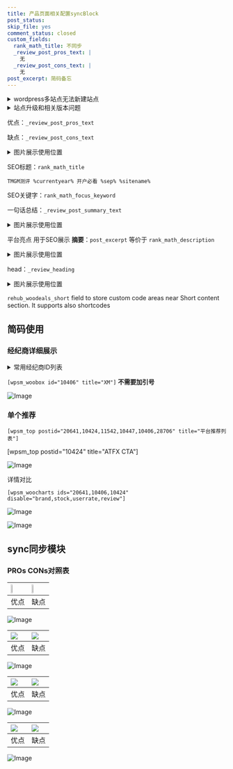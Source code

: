 ```yaml
---
title: 产品页面相关配置syncBlock
post_status: 
skip_file: yes
comment_status: closed
custom_fields:
  rank_math_title: 不同步
  _review_post_pros_text: |
    无
  _review_post_cons_text: |
    无
post_excerpt: 简码备忘
---
```

<details><summary>wordpress多站点无法新建站点</summary>

<li>和报错需要清理cookies一样的原因</li>
<li>wp-config.php里面<code>define( 'SUBDOMAIN_INSTALL', false );//子域名安装</code></li>
<li>新建子站点是用<code>define( 'SUBDOMAIN_INSTALL', true);//子域名安装</code> 完成以后，改成<code>false</code></li>
</details>

<details><summary>站点升级和相关版本问题</summary>

<p>wordpress：5.9.9
woocommerce：7.5.1
出现问题的地方：主题选项里面>><strong>Product layout >>compact style</strong></p>
<p>如何出现没有用过的字段 导致无法保存。先导出配置 然后进行修改，后面再次恢复即可。</p>
<p>出现部分字段无法显示时，需要返回默认布局后，对产品进行保存就好了。</p>
<p></p>
</details>

优点：`_review_post_pros_text`

缺点：`_review_post_cons_text`

<details><summary>图片展示使用位置</summary>

<img src="https://prod-files-secure.s3.us-west-2.amazonaws.com/39ed1227-6d7d-4570-be36-9ccd4a2c4241/f51d3d83-55d4-4bdf-9604-f37ec77ab556/Untitled.png?X-Amz-Algorithm=AWS4-HMAC-SHA256&X-Amz-Content-Sha256=UNSIGNED-PAYLOAD&X-Amz-Credential=ASIAZI2LB466VBKWNSGH%2F20250425%2Fus-west-2%2Fs3%2Faws4_request&X-Amz-Date=20250425T225520Z&X-Amz-Expires=3600&X-Amz-Security-Token=IQoJb3JpZ2luX2VjEJ%2F%2F%2F%2F%2F%2F%2F%2F%2F%2F%2FwEaCXVzLXdlc3QtMiJGMEQCICFSBxpDRSYh9zu1oJ3WqPUgO5mNUrzVXlnT2%2BH0PbWCAiB%2FbrITQRAI0aXdTDnS2RgzPuti98poN%2FuhZuOoYRkiQSr%2FAwg4EAAaDDYzNzQyMzE4MzgwNSIMXTP8vu9yC0KaqOyAKtwDoS45WQEy%2BNnP3lZ05GdM6GtvMaUNKsYVYHb96EN%2FdXBAqI0NqWGfG2PCpd8TYUWYNg791FSaNuYdgRRo4GbM4reSyp2rBqL7bXYYBzScKmVAmShCGB9sW%2FvLB08rOtLgI281VNNbBQf13XZyhXHPVxO77L5cpMMGgXImc2b6XRfTLQmYqZissI%2BCI3bzH4fTry5DZTK5w4F0Y9zwO8DSFMU9E8YGQZHkSdLTM6rkyjbB%2B94XXuA3aBKkFmLNOTQzp6HR6IQa3YDZx3s%2BnXLXKkTukhUBzYRgTyeuGlj7vjwBIVLTZ%2B4r1odSO%2BKjm5noDxAT1kFYQJ5O6WImmTlZCd4KC2bQGc3n%2Fxo7p8vaorx7mPNR76TPDlUJ5%2Fj6nSgux0QfgvZKdQk8nAme41jbxUQ4H5rQh6egTg2ejm9FUyLOKStKz%2BNrp%2FCc7KgQSgUkPFzJgMoS1obYIIGNVyVGz3ZT1W3FyoXiC65Uzcjk5sPCN7B5EJ2POrGa0VRzTmzpCu16h2WQX%2Ba3ePzUOJlUAn6E2SOw48us%2BaZ8wcBsidsXMIf4M6TCFNT07sT5SAmrRkW7yVWFaWKvbYpvwXPGVDphfWI95mem14zA6QI0mTLzzK4T1Yf1oj6MzD0w16CwwAY6pgFhg56CoMSo8%2BxoQQpy5c65YGbnjeFnK7FSRld118HHzgBC%2B6ZnGalOTLcWrUz984MXf%2BAu2Ohuj2diL0MLSoMurvNWyIH97aSpfacCMqIQfhB1vQhye98lQeq%2FT9tAdHDpWcqOPK%2F90Shd5yhPOmnGXaonzX2u5yvR1msQmuEecCABbtAxzz5oTB8atwVDdcObSIVZZ75lG4yFev9KAJHXVx9hzkO7&X-Amz-Signature=4db7ee3c38d9416ff3565750a288ffcda49c7e4c9005d85d71a832ec0195ef5c&X-Amz-SignedHeaders=host&x-id=GetObject" alt="Image">
</details>

SEO标题：`rank_math_title`

`TMGM测评 %currentyear% 开户必看 %sep% %sitename%`

SEO关键字：`rank_math_focus_keyword`

一句话总结：`_review_post_summary_text`

<details><summary>图片展示使用位置</summary>

<img src="https://prod-files-secure.s3.us-west-2.amazonaws.com/39ed1227-6d7d-4570-be36-9ccd4a2c4241/4b96a922-296c-4f4e-8630-d1c870cbce01/Untitled.png?X-Amz-Algorithm=AWS4-HMAC-SHA256&X-Amz-Content-Sha256=UNSIGNED-PAYLOAD&X-Amz-Credential=ASIAZI2LB4665AQWWKBP%2F20250425%2Fus-west-2%2Fs3%2Faws4_request&X-Amz-Date=20250425T225521Z&X-Amz-Expires=3600&X-Amz-Security-Token=IQoJb3JpZ2luX2VjEJ%2F%2F%2F%2F%2F%2F%2F%2F%2F%2F%2FwEaCXVzLXdlc3QtMiJIMEYCIQC4aCuYg1aHzBslqz0JJiDohaeG4mq2h3QFxI%2FpHgcJAgIhAP4SPL6TvXYSkn3OsKM%2FIp2mvSKBVmquh5D4e47vOS%2BSKv8DCDgQABoMNjM3NDIzMTgzODA1Igyu8xaG7sCtrNbRe4Yq3AMGW1X9Muib2bAtuYfcyVwhfrOASd0jHEsURLFOP%2BkGVnr8N0arQdDxqG9CW1kyq2vJMsUwgYZ17rfMD359mq8t9j3GVlP5zFk5a29HnRBugofBeA%2FhdYWE2DkXxBFqnbP%2FUYhvX5CDSCMNn4550TzDpIsuu%2BFvbKEsyXM32nVbPxzMcEJGxH2R8uykQHBupeKmew2jqSBGJiGW2Y8Nskn%2FctgH10XIDM45xIlM1KeK6kYbdaJRDiIyfmePKJDX%2BMB8HyAzd%2B81yiJHyyUuPPUrveeEUW1sbtRfcFUoE%2Fx%2B0dOwyFy%2FgIVoK4dpKuI8FWfHQz30I2sXJBR50IP0mNez2sAGJuxpOyYsl%2FjUEF7wjXm5aQnlrdxbaUSrIepRxgc5N%2BTFuY7G3DKsUBUigvZSKCbRisExQetORC%2B2fo3NHmUReGOkNxnzqVQFnT3aM81w2HKhuzpI%2FZpoSAEIihiTTyKiUtfkKeMwgEnq73HizWwGmtiAvmherlty121hPs3F2AKoCdXtkDmYT63K3bz1Wu%2F95zI0IrUfQ8RSBfi%2F6QgcTMEiXFw0mAL3wFOTzR2Y0Csb%2FLEUorGvQkT3VbJzNd1AqGgauXHm21yDJnJ%2FXisXXsNWb60SdntP%2BTCDobDABjqkAQ6GnmFppCHxlRhW2XOkMPX5bIubRQzkIbx9nqWVYcTHi7LoXKGBNu6CXexy%2BmNHy1sLYxGCV%2FgT3OLuTQxSsmyuABBUmf%2FPqA7%2B1GccV%2BH4lp51r%2FP00%2BY3pWVU2DST73a7MsFi8EpHnmaPFFAvZj54xlZ1ecljTR9TP13AJrZhk4aaygQPixWP59bhSnC%2FaLD66FbVgPLXEtuXT1Stn4FfamD9&X-Amz-Signature=317ad4ff668e385d15a12d95cbbfe2d0693968589f904e9a54c328b4c7e08d31&X-Amz-SignedHeaders=host&x-id=GetObject" alt="Image">
</details>

平台亮点 用于SEO展示 **摘要**：`post_excerpt`  等价于 `rank_math_description`

<details><summary>图片展示使用位置</summary>

<img src="https://prod-files-secure.s3.us-west-2.amazonaws.com/39ed1227-6d7d-4570-be36-9ccd4a2c4241/1ee11f63-b60a-4dfe-a7a7-d58ff23b5d88/Untitled.png?X-Amz-Algorithm=AWS4-HMAC-SHA256&X-Amz-Content-Sha256=UNSIGNED-PAYLOAD&X-Amz-Credential=ASIAZI2LB4662SVUSKKS%2F20250425%2Fus-west-2%2Fs3%2Faws4_request&X-Amz-Date=20250425T225521Z&X-Amz-Expires=3600&X-Amz-Security-Token=IQoJb3JpZ2luX2VjEJ%2F%2F%2F%2F%2F%2F%2F%2F%2F%2F%2FwEaCXVzLXdlc3QtMiJGMEQCIBZUCV2bdLz6ywDnKqBmCTYUqA0UCFjxPmO2kZmJ6egfAiB0lLmch5DwMZOXAThBykXyWjAq%2FiVj2MjE03lFDq1odyr%2FAwg4EAAaDDYzNzQyMzE4MzgwNSIMbJSGX%2B1K5B6N1GkhKtwDjoIEsi%2FsfHV6O%2BOyHCpGMuV2YFfUVQMkcZ92yKsNsHB%2F4CzN1Dh%2BlX%2FsWu%2Flwa0lgkqHx5jDJvwXPhHCFOVJPKR1TvaQemgVVwkPpcwnfDlBBFeQIkho0bBmxcVWn%2F8i4cvCmYwBlUWpFxI0%2FP1nfk%2FaJoXb9tLPeGbWAUD5FWf3aBgWeNfvFofXVBCryy1DdCfMXJDejHyk%2BxdEfXGI9vBBK0OtXpes1EKB7gbsEGCbGMIoVfQYTJCHeFxe5FOtFpRCv%2F9AVuTJihy8UNmMEghkeFhLuvNQgsVBgtJbYXKMau3FYdF4oGeGUPOoUWFnaRiroTc1BEmcrJy5PGP3CFk%2F60TGvcICNY6lbwHgNJ9lh56Za%2FmCJ%2BW6iFSDkvY03Ww0ZnHNf%2FPjCKLA%2FcxxZBvs2jRkAzJW2zeJYyaWZYsMtKqOUztH08ryUOpMxJiwU0O2V23qB9mlByE21pUbrxn2X2Lb608Sz5C1UosFrcRYGzne1Q4lrlf16mVoDtVQkyBETRRnoSSdFcTMn4WfnjhJx3wxjBRpZYv0CgGaRLNVTT%2Fmuzw3n0gVhyYJDr8sAcg4t%2FQoY%2FZ4mqNIqWC3CQo9rbfcguaVwxw7fMM2OWPrrgjbTFiLEz72Q%2FMw1aCwwAY6pgFlqAubNFr%2FMub6Db0Z1XoF%2FrpTqjEC91MFeZvcFdLnXNKkMbhJcX70IH5sLNcbjv3DiweqpEtlVv5sMLhQGaneLUG0XyMlZOTXA25ce9MAKmNgf5y6%2Braq4UQl%2F465rfSw%2FbaRQ70YlsU%2FomiUXWaTMPuwDVq8aMbLJozdjk1v8ZCzx9rk8z7Dn9EuKpeHArHS%2B3AUmKj8wU0cyJPcFfC43WiOThF5&X-Amz-Signature=460371a6b504851ad94e0a078a322ac214fd647b71117a0d18232bae0f3626c4&X-Amz-SignedHeaders=host&x-id=GetObject" alt="Image">
<img src="https://prod-files-secure.s3.us-west-2.amazonaws.com/39ed1227-6d7d-4570-be36-9ccd4a2c4241/ad4118b5-78d8-4fbe-801e-3b29b5d99c01/Untitled.png?X-Amz-Algorithm=AWS4-HMAC-SHA256&X-Amz-Content-Sha256=UNSIGNED-PAYLOAD&X-Amz-Credential=ASIAZI2LB4662SVUSKKS%2F20250425%2Fus-west-2%2Fs3%2Faws4_request&X-Amz-Date=20250425T225521Z&X-Amz-Expires=3600&X-Amz-Security-Token=IQoJb3JpZ2luX2VjEJ%2F%2F%2F%2F%2F%2F%2F%2F%2F%2F%2FwEaCXVzLXdlc3QtMiJGMEQCIBZUCV2bdLz6ywDnKqBmCTYUqA0UCFjxPmO2kZmJ6egfAiB0lLmch5DwMZOXAThBykXyWjAq%2FiVj2MjE03lFDq1odyr%2FAwg4EAAaDDYzNzQyMzE4MzgwNSIMbJSGX%2B1K5B6N1GkhKtwDjoIEsi%2FsfHV6O%2BOyHCpGMuV2YFfUVQMkcZ92yKsNsHB%2F4CzN1Dh%2BlX%2FsWu%2Flwa0lgkqHx5jDJvwXPhHCFOVJPKR1TvaQemgVVwkPpcwnfDlBBFeQIkho0bBmxcVWn%2F8i4cvCmYwBlUWpFxI0%2FP1nfk%2FaJoXb9tLPeGbWAUD5FWf3aBgWeNfvFofXVBCryy1DdCfMXJDejHyk%2BxdEfXGI9vBBK0OtXpes1EKB7gbsEGCbGMIoVfQYTJCHeFxe5FOtFpRCv%2F9AVuTJihy8UNmMEghkeFhLuvNQgsVBgtJbYXKMau3FYdF4oGeGUPOoUWFnaRiroTc1BEmcrJy5PGP3CFk%2F60TGvcICNY6lbwHgNJ9lh56Za%2FmCJ%2BW6iFSDkvY03Ww0ZnHNf%2FPjCKLA%2FcxxZBvs2jRkAzJW2zeJYyaWZYsMtKqOUztH08ryUOpMxJiwU0O2V23qB9mlByE21pUbrxn2X2Lb608Sz5C1UosFrcRYGzne1Q4lrlf16mVoDtVQkyBETRRnoSSdFcTMn4WfnjhJx3wxjBRpZYv0CgGaRLNVTT%2Fmuzw3n0gVhyYJDr8sAcg4t%2FQoY%2FZ4mqNIqWC3CQo9rbfcguaVwxw7fMM2OWPrrgjbTFiLEz72Q%2FMw1aCwwAY6pgFlqAubNFr%2FMub6Db0Z1XoF%2FrpTqjEC91MFeZvcFdLnXNKkMbhJcX70IH5sLNcbjv3DiweqpEtlVv5sMLhQGaneLUG0XyMlZOTXA25ce9MAKmNgf5y6%2Braq4UQl%2F465rfSw%2FbaRQ70YlsU%2FomiUXWaTMPuwDVq8aMbLJozdjk1v8ZCzx9rk8z7Dn9EuKpeHArHS%2B3AUmKj8wU0cyJPcFfC43WiOThF5&X-Amz-Signature=fb30036b1afde1c935959c9c5c2ca19331b38fff090fc752e232837a9f8645ca&X-Amz-SignedHeaders=host&x-id=GetObject" alt="Image">
<img src="https://prod-files-secure.s3.us-west-2.amazonaws.com/39ed1227-6d7d-4570-be36-9ccd4a2c4241/a38cf7c9-a79c-4b64-9e94-13589fe0758b/Untitled.png?X-Amz-Algorithm=AWS4-HMAC-SHA256&X-Amz-Content-Sha256=UNSIGNED-PAYLOAD&X-Amz-Credential=ASIAZI2LB4662SVUSKKS%2F20250425%2Fus-west-2%2Fs3%2Faws4_request&X-Amz-Date=20250425T225521Z&X-Amz-Expires=3600&X-Amz-Security-Token=IQoJb3JpZ2luX2VjEJ%2F%2F%2F%2F%2F%2F%2F%2F%2F%2F%2FwEaCXVzLXdlc3QtMiJGMEQCIBZUCV2bdLz6ywDnKqBmCTYUqA0UCFjxPmO2kZmJ6egfAiB0lLmch5DwMZOXAThBykXyWjAq%2FiVj2MjE03lFDq1odyr%2FAwg4EAAaDDYzNzQyMzE4MzgwNSIMbJSGX%2B1K5B6N1GkhKtwDjoIEsi%2FsfHV6O%2BOyHCpGMuV2YFfUVQMkcZ92yKsNsHB%2F4CzN1Dh%2BlX%2FsWu%2Flwa0lgkqHx5jDJvwXPhHCFOVJPKR1TvaQemgVVwkPpcwnfDlBBFeQIkho0bBmxcVWn%2F8i4cvCmYwBlUWpFxI0%2FP1nfk%2FaJoXb9tLPeGbWAUD5FWf3aBgWeNfvFofXVBCryy1DdCfMXJDejHyk%2BxdEfXGI9vBBK0OtXpes1EKB7gbsEGCbGMIoVfQYTJCHeFxe5FOtFpRCv%2F9AVuTJihy8UNmMEghkeFhLuvNQgsVBgtJbYXKMau3FYdF4oGeGUPOoUWFnaRiroTc1BEmcrJy5PGP3CFk%2F60TGvcICNY6lbwHgNJ9lh56Za%2FmCJ%2BW6iFSDkvY03Ww0ZnHNf%2FPjCKLA%2FcxxZBvs2jRkAzJW2zeJYyaWZYsMtKqOUztH08ryUOpMxJiwU0O2V23qB9mlByE21pUbrxn2X2Lb608Sz5C1UosFrcRYGzne1Q4lrlf16mVoDtVQkyBETRRnoSSdFcTMn4WfnjhJx3wxjBRpZYv0CgGaRLNVTT%2Fmuzw3n0gVhyYJDr8sAcg4t%2FQoY%2FZ4mqNIqWC3CQo9rbfcguaVwxw7fMM2OWPrrgjbTFiLEz72Q%2FMw1aCwwAY6pgFlqAubNFr%2FMub6Db0Z1XoF%2FrpTqjEC91MFeZvcFdLnXNKkMbhJcX70IH5sLNcbjv3DiweqpEtlVv5sMLhQGaneLUG0XyMlZOTXA25ce9MAKmNgf5y6%2Braq4UQl%2F465rfSw%2FbaRQ70YlsU%2FomiUXWaTMPuwDVq8aMbLJozdjk1v8ZCzx9rk8z7Dn9EuKpeHArHS%2B3AUmKj8wU0cyJPcFfC43WiOThF5&X-Amz-Signature=fd985e459fb9317492927af9bf5758a6d7ba11a7e6040241601010da051e170a&X-Amz-SignedHeaders=host&x-id=GetObject" alt="Image">
<img src="https://prod-files-secure.s3.us-west-2.amazonaws.com/39ed1227-6d7d-4570-be36-9ccd4a2c4241/7da6fc1e-d2ac-42ae-8c75-cb5749aa18f6/Untitled.png?X-Amz-Algorithm=AWS4-HMAC-SHA256&X-Amz-Content-Sha256=UNSIGNED-PAYLOAD&X-Amz-Credential=ASIAZI2LB4662SVUSKKS%2F20250425%2Fus-west-2%2Fs3%2Faws4_request&X-Amz-Date=20250425T225521Z&X-Amz-Expires=3600&X-Amz-Security-Token=IQoJb3JpZ2luX2VjEJ%2F%2F%2F%2F%2F%2F%2F%2F%2F%2F%2FwEaCXVzLXdlc3QtMiJGMEQCIBZUCV2bdLz6ywDnKqBmCTYUqA0UCFjxPmO2kZmJ6egfAiB0lLmch5DwMZOXAThBykXyWjAq%2FiVj2MjE03lFDq1odyr%2FAwg4EAAaDDYzNzQyMzE4MzgwNSIMbJSGX%2B1K5B6N1GkhKtwDjoIEsi%2FsfHV6O%2BOyHCpGMuV2YFfUVQMkcZ92yKsNsHB%2F4CzN1Dh%2BlX%2FsWu%2Flwa0lgkqHx5jDJvwXPhHCFOVJPKR1TvaQemgVVwkPpcwnfDlBBFeQIkho0bBmxcVWn%2F8i4cvCmYwBlUWpFxI0%2FP1nfk%2FaJoXb9tLPeGbWAUD5FWf3aBgWeNfvFofXVBCryy1DdCfMXJDejHyk%2BxdEfXGI9vBBK0OtXpes1EKB7gbsEGCbGMIoVfQYTJCHeFxe5FOtFpRCv%2F9AVuTJihy8UNmMEghkeFhLuvNQgsVBgtJbYXKMau3FYdF4oGeGUPOoUWFnaRiroTc1BEmcrJy5PGP3CFk%2F60TGvcICNY6lbwHgNJ9lh56Za%2FmCJ%2BW6iFSDkvY03Ww0ZnHNf%2FPjCKLA%2FcxxZBvs2jRkAzJW2zeJYyaWZYsMtKqOUztH08ryUOpMxJiwU0O2V23qB9mlByE21pUbrxn2X2Lb608Sz5C1UosFrcRYGzne1Q4lrlf16mVoDtVQkyBETRRnoSSdFcTMn4WfnjhJx3wxjBRpZYv0CgGaRLNVTT%2Fmuzw3n0gVhyYJDr8sAcg4t%2FQoY%2FZ4mqNIqWC3CQo9rbfcguaVwxw7fMM2OWPrrgjbTFiLEz72Q%2FMw1aCwwAY6pgFlqAubNFr%2FMub6Db0Z1XoF%2FrpTqjEC91MFeZvcFdLnXNKkMbhJcX70IH5sLNcbjv3DiweqpEtlVv5sMLhQGaneLUG0XyMlZOTXA25ce9MAKmNgf5y6%2Braq4UQl%2F465rfSw%2FbaRQ70YlsU%2FomiUXWaTMPuwDVq8aMbLJozdjk1v8ZCzx9rk8z7Dn9EuKpeHArHS%2B3AUmKj8wU0cyJPcFfC43WiOThF5&X-Amz-Signature=dfada15623ddc57bdb192a5cafe53e9b5526f40f61be6a8c06ae321c507619dd&X-Amz-SignedHeaders=host&x-id=GetObject" alt="Image">
<img src="https://prod-files-secure.s3.us-west-2.amazonaws.com/39ed1227-6d7d-4570-be36-9ccd4a2c4241/7e97f40a-eaee-47f5-b2f9-475f96808fa7/Untitled.png?X-Amz-Algorithm=AWS4-HMAC-SHA256&X-Amz-Content-Sha256=UNSIGNED-PAYLOAD&X-Amz-Credential=ASIAZI2LB4662SVUSKKS%2F20250425%2Fus-west-2%2Fs3%2Faws4_request&X-Amz-Date=20250425T225521Z&X-Amz-Expires=3600&X-Amz-Security-Token=IQoJb3JpZ2luX2VjEJ%2F%2F%2F%2F%2F%2F%2F%2F%2F%2F%2FwEaCXVzLXdlc3QtMiJGMEQCIBZUCV2bdLz6ywDnKqBmCTYUqA0UCFjxPmO2kZmJ6egfAiB0lLmch5DwMZOXAThBykXyWjAq%2FiVj2MjE03lFDq1odyr%2FAwg4EAAaDDYzNzQyMzE4MzgwNSIMbJSGX%2B1K5B6N1GkhKtwDjoIEsi%2FsfHV6O%2BOyHCpGMuV2YFfUVQMkcZ92yKsNsHB%2F4CzN1Dh%2BlX%2FsWu%2Flwa0lgkqHx5jDJvwXPhHCFOVJPKR1TvaQemgVVwkPpcwnfDlBBFeQIkho0bBmxcVWn%2F8i4cvCmYwBlUWpFxI0%2FP1nfk%2FaJoXb9tLPeGbWAUD5FWf3aBgWeNfvFofXVBCryy1DdCfMXJDejHyk%2BxdEfXGI9vBBK0OtXpes1EKB7gbsEGCbGMIoVfQYTJCHeFxe5FOtFpRCv%2F9AVuTJihy8UNmMEghkeFhLuvNQgsVBgtJbYXKMau3FYdF4oGeGUPOoUWFnaRiroTc1BEmcrJy5PGP3CFk%2F60TGvcICNY6lbwHgNJ9lh56Za%2FmCJ%2BW6iFSDkvY03Ww0ZnHNf%2FPjCKLA%2FcxxZBvs2jRkAzJW2zeJYyaWZYsMtKqOUztH08ryUOpMxJiwU0O2V23qB9mlByE21pUbrxn2X2Lb608Sz5C1UosFrcRYGzne1Q4lrlf16mVoDtVQkyBETRRnoSSdFcTMn4WfnjhJx3wxjBRpZYv0CgGaRLNVTT%2Fmuzw3n0gVhyYJDr8sAcg4t%2FQoY%2FZ4mqNIqWC3CQo9rbfcguaVwxw7fMM2OWPrrgjbTFiLEz72Q%2FMw1aCwwAY6pgFlqAubNFr%2FMub6Db0Z1XoF%2FrpTqjEC91MFeZvcFdLnXNKkMbhJcX70IH5sLNcbjv3DiweqpEtlVv5sMLhQGaneLUG0XyMlZOTXA25ce9MAKmNgf5y6%2Braq4UQl%2F465rfSw%2FbaRQ70YlsU%2FomiUXWaTMPuwDVq8aMbLJozdjk1v8ZCzx9rk8z7Dn9EuKpeHArHS%2B3AUmKj8wU0cyJPcFfC43WiOThF5&X-Amz-Signature=f61a5265e1f04b9f0fd1a1918593792a16dab2be10d92c1228dfee3be0a39145&X-Amz-SignedHeaders=host&x-id=GetObject" alt="Image">
</details>

head：`_review_heading`

<details><summary>图片展示使用位置</summary>

<img src="https://prod-files-secure.s3.us-west-2.amazonaws.com/39ed1227-6d7d-4570-be36-9ccd4a2c4241/3a4650ad-9887-415c-889a-edd51fa54f27/Untitled.png?X-Amz-Algorithm=AWS4-HMAC-SHA256&X-Amz-Content-Sha256=UNSIGNED-PAYLOAD&X-Amz-Credential=ASIAZI2LB4667UVUAWAK%2F20250425%2Fus-west-2%2Fs3%2Faws4_request&X-Amz-Date=20250425T225522Z&X-Amz-Expires=3600&X-Amz-Security-Token=IQoJb3JpZ2luX2VjEJ%2F%2F%2F%2F%2F%2F%2F%2F%2F%2F%2FwEaCXVzLXdlc3QtMiJHMEUCIGDWFQiCFIUaBy6FGJlfEziW8qwVcOb5xKFlRQ506%2Fi3AiEArSjNyIski5ZuuAsDQ0k3fhVLPUd3M4%2B6pG40npkKF74q%2FwMIOBAAGgw2Mzc0MjMxODM4MDUiDKY6g0fNn3u5u2%2FKlSrcAxfdkT51tnvpLMm4kzpQr%2FIcrGVneBtuvOGJepYOzndNOAXEZdioizmdMWQIanh6My3rNco%2FNeKAqI%2Bu8bs9Mn9UVRVs1f96x%2B9Zvr%2FNghZW%2F%2Fq1vILRpFRdEYftEu%2BvWbe7tlUt03jf8dYZ5WR9LM0lMJDXENpYEwemDKTgHjM3jg650xKonMQJRnjzjhFrPXpIsKo5XrU%2BKapYUld5C%2B6jGy9EgIpUWqmQbXoOOJGE67uQ7yRzHWJupcI7FFBwWw6BrYmIE1IUi2ITOubDx46wkbTjqHa3uIiSwPT1Z2MOv9w6wgkXc15X1WqKOv74mUEAGCNWgu6xmKifsWa6ON4TBydDZSpN2bnK2Ced3e3nxgFsNMsg3lr0JlfY9zBqq9DHYu2upmtDvmZzJIEY9n1eosNte%2BGQiYSK2x42RbpkogZjZemvlKaaH4Be59CQsaegDhSCrM7ADM7uBfkolRy5%2BotZOYOPqVdPf55M%2BzgWYrP%2B7v6jL8xQxUyhO1%2Fr3TsalhwhNI2M7bYcmRR4qiM9ViWWjCJybdZ4%2Bz4RMVK33eRGsquLEA1APcCsW4BH9Ou5Y4jmNnOg2KYX6f5dwaWOATDZojFx1i%2FsPoDmFQNtGTBGRlr7%2BQuecQ8nMPWgsMAGOqUBmkGg9rEkxkgrlfDgeyakaSP0lH4mRQLGCXdq2snAeKC08HAxa19YeBJkKDgfrDrOWym7guEJLkDzNdHvDH1ZFASCfsA6CFAvnmIYBBtJrgWlgP7rkAqf3rN2pQoTJdQQnzC%2BVX8hPsI%2ByuabR%2FC11p3fMK7QErbVbV4nqZqtPqjE9eWGzLyKDP%2BQHuL%2FbwFmgo%2FAUlRZwQto7G%2BuLXWuj7KWLdwz&X-Amz-Signature=4acd9534075fedb60bc88e9c786b32e0e2b07af7d1bfd862b744e3afd7d16edf&X-Amz-SignedHeaders=host&x-id=GetObject" alt="Image">
</details>

`rehub_woodeals_short`	field to store custom code areas near Short content section. It supports also shortcodes



## 简码使用

### 经纪商详细展示

<details><summary>常用经纪商ID列表</summary>

<pre><code class="php">嘉盛 ===> 20641  [wpsm_woobox id="20641" title="嘉盛"]
易信easymarkets ===> 11542  [wpsm_woobox id="11542" title="易信easymarkets"]
ATFX外汇 ===> 10424  [wpsm_woobox id="10424" title="ATFX"]
XM ===> 10406  [wpsm_woobox id="10406" title="XM"]
TMGM ===> 29622  [wpsm_woobox id="29622" title="TMGM"]
HYCM ===> 10447  [wpsm_woobox id="10447" title="HYCM"]
fpmarkets澳福外汇 ===> 20639  [wpsm_woobox id="20639" title="fpmarkets澳福外汇"]</code></pre>
</details>

`[wpsm_woobox id="10406" title="XM"]` **不需要加引号**

![Image](https://prod-files-secure.s3.us-west-2.amazonaws.com/39ed1227-6d7d-4570-be36-9ccd4a2c4241/4f898f9d-0fa7-4e43-acd3-ac6bc7be575a/Untitled.png?X-Amz-Algorithm=AWS4-HMAC-SHA256&X-Amz-Content-Sha256=UNSIGNED-PAYLOAD&X-Amz-Credential=ASIAZI2LB466SVWPAWNA%2F20250425%2Fus-west-2%2Fs3%2Faws4_request&X-Amz-Date=20250425T225518Z&X-Amz-Expires=3600&X-Amz-Security-Token=IQoJb3JpZ2luX2VjEJ%2F%2F%2F%2F%2F%2F%2F%2F%2F%2F%2FwEaCXVzLXdlc3QtMiJGMEQCIBYIgyEZZc6EmH6JHK%2BGStGF7VCJh8%2F6NKRp1DCDkMQdAiA6Rppd1DJBbOlwfxo8NPqLa9v%2BP5x15Ckj85rM8Xr7XSr%2FAwg4EAAaDDYzNzQyMzE4MzgwNSIMu7M5UZrEunJcd0vkKtwDhLDKfhqBwAT9cvw2Do3ALJN%2BBo1apMtjs03LjTfwp5ZO2bcHiyxqWMu32vSTAB7uFuXNmUgs%2Ff1o4Qs4SnzwK7XXo9butRjZ%2B6ZLDqU6GXIMFQJes1eR1MkYDsF%2FnMVsYsSD1oTuBkW%2FyK1JCTfnZrhJjjBARmryT7wLhK94yUeyQW2yfMw%2BMbN89ipF6Cf4mWUWo%2FjtUVS0wajNptok1Iwd7RvW5PuWZj61ZjQZMfUc1%2FM0cFdUdSAQwiy9L1q2eQJQUb1p2fGarKIgD8BMVO7Buvnm5FxViWmTqfh5rEenY6pEl0%2B%2Fx2kA%2BuS81uxyrK9czTIovY3M7k0au2HT3xtoTGlI9XM9UWUoiipW%2BxCBFLE7MQ1jVAt9lhvQaMceloBUChfvg%2ByUs2kOIuL5gk9lpBs0fkIEZW2LDFuYS4xxECvXFlKvtBWxGhb27Zi98crXfxcpyxL0gvF%2B%2F%2BG71fS8ISs3w1xM8qzY2zYqeXYzARHVwlZFzJ6Nx%2FM3bLtXzt1Jlq5HSoNDBfB1QpwDRDNKNrTPIk%2FQ0lbFvpsqZDlrGN3RKtWtY2OyeBazj9H4YUMuZrQtQUxlXtMthz%2F7aKsdJAuB8bjttYQYvLoHLQMKFMiIUN7l1SAh5NQwj6GwwAY6pgHgL82mL40yrgvfDiuuWxOkg2O2cEitw5lKrPWv1LYoCgcpFKYGseg50wQzqTf5SiBYK0Bm48SKUHDm71S3UTdSH61M7Z9qBNZ%2FCj%2B6BD7ku8plIt7Ude%2FGC7o%2F41%2BlisG90rHR4JcUNqpbkqASt%2B%2ByfLJZxlHQ5yNdHlijeWtQKZMugfDfEHBn1cmR3cFC7AzWZqjFSTTGxRO0Y9CWsYz0RYs%2BtBOy&X-Amz-Signature=c42f81ef97521d8c5c06ed5ec13da176cdc66f98af86661c78d3d4bc0ecbeb05&X-Amz-SignedHeaders=host&x-id=GetObject)

### 单个推荐
`[wpsm_top postid="20641,10424,11542,10447,10406,28706" title="平台推荐列表"]`

[wpsm_top postid="10424" title="ATFX CTA"]

![Image](https://prod-files-secure.s3.us-west-2.amazonaws.com/39ed1227-6d7d-4570-be36-9ccd4a2c4241/5ac620dc-51a8-48b6-b55d-91f47299193c/Untitled.png?X-Amz-Algorithm=AWS4-HMAC-SHA256&X-Amz-Content-Sha256=UNSIGNED-PAYLOAD&X-Amz-Credential=ASIAZI2LB466SVWPAWNA%2F20250425%2Fus-west-2%2Fs3%2Faws4_request&X-Amz-Date=20250425T225518Z&X-Amz-Expires=3600&X-Amz-Security-Token=IQoJb3JpZ2luX2VjEJ%2F%2F%2F%2F%2F%2F%2F%2F%2F%2F%2FwEaCXVzLXdlc3QtMiJGMEQCIBYIgyEZZc6EmH6JHK%2BGStGF7VCJh8%2F6NKRp1DCDkMQdAiA6Rppd1DJBbOlwfxo8NPqLa9v%2BP5x15Ckj85rM8Xr7XSr%2FAwg4EAAaDDYzNzQyMzE4MzgwNSIMu7M5UZrEunJcd0vkKtwDhLDKfhqBwAT9cvw2Do3ALJN%2BBo1apMtjs03LjTfwp5ZO2bcHiyxqWMu32vSTAB7uFuXNmUgs%2Ff1o4Qs4SnzwK7XXo9butRjZ%2B6ZLDqU6GXIMFQJes1eR1MkYDsF%2FnMVsYsSD1oTuBkW%2FyK1JCTfnZrhJjjBARmryT7wLhK94yUeyQW2yfMw%2BMbN89ipF6Cf4mWUWo%2FjtUVS0wajNptok1Iwd7RvW5PuWZj61ZjQZMfUc1%2FM0cFdUdSAQwiy9L1q2eQJQUb1p2fGarKIgD8BMVO7Buvnm5FxViWmTqfh5rEenY6pEl0%2B%2Fx2kA%2BuS81uxyrK9czTIovY3M7k0au2HT3xtoTGlI9XM9UWUoiipW%2BxCBFLE7MQ1jVAt9lhvQaMceloBUChfvg%2ByUs2kOIuL5gk9lpBs0fkIEZW2LDFuYS4xxECvXFlKvtBWxGhb27Zi98crXfxcpyxL0gvF%2B%2F%2BG71fS8ISs3w1xM8qzY2zYqeXYzARHVwlZFzJ6Nx%2FM3bLtXzt1Jlq5HSoNDBfB1QpwDRDNKNrTPIk%2FQ0lbFvpsqZDlrGN3RKtWtY2OyeBazj9H4YUMuZrQtQUxlXtMthz%2F7aKsdJAuB8bjttYQYvLoHLQMKFMiIUN7l1SAh5NQwj6GwwAY6pgHgL82mL40yrgvfDiuuWxOkg2O2cEitw5lKrPWv1LYoCgcpFKYGseg50wQzqTf5SiBYK0Bm48SKUHDm71S3UTdSH61M7Z9qBNZ%2FCj%2B6BD7ku8plIt7Ude%2FGC7o%2F41%2BlisG90rHR4JcUNqpbkqASt%2B%2ByfLJZxlHQ5yNdHlijeWtQKZMugfDfEHBn1cmR3cFC7AzWZqjFSTTGxRO0Y9CWsYz0RYs%2BtBOy&X-Amz-Signature=e9a06e0f320e92d24989dbc21a463beb68e766f06f73a318fed1cac67dc4ba0c&X-Amz-SignedHeaders=host&x-id=GetObject)

详情对比

`[wpsm_woocharts ids="20641,10406,10424" disable="brand,stock,userrate,review"]`

![Image](https://prod-files-secure.s3.us-west-2.amazonaws.com/39ed1227-6d7d-4570-be36-9ccd4a2c4241/bf3ba45f-b9f3-4295-8aef-b4a495fd25f4/Untitled.png?X-Amz-Algorithm=AWS4-HMAC-SHA256&X-Amz-Content-Sha256=UNSIGNED-PAYLOAD&X-Amz-Credential=ASIAZI2LB466SVWPAWNA%2F20250425%2Fus-west-2%2Fs3%2Faws4_request&X-Amz-Date=20250425T225518Z&X-Amz-Expires=3600&X-Amz-Security-Token=IQoJb3JpZ2luX2VjEJ%2F%2F%2F%2F%2F%2F%2F%2F%2F%2F%2FwEaCXVzLXdlc3QtMiJGMEQCIBYIgyEZZc6EmH6JHK%2BGStGF7VCJh8%2F6NKRp1DCDkMQdAiA6Rppd1DJBbOlwfxo8NPqLa9v%2BP5x15Ckj85rM8Xr7XSr%2FAwg4EAAaDDYzNzQyMzE4MzgwNSIMu7M5UZrEunJcd0vkKtwDhLDKfhqBwAT9cvw2Do3ALJN%2BBo1apMtjs03LjTfwp5ZO2bcHiyxqWMu32vSTAB7uFuXNmUgs%2Ff1o4Qs4SnzwK7XXo9butRjZ%2B6ZLDqU6GXIMFQJes1eR1MkYDsF%2FnMVsYsSD1oTuBkW%2FyK1JCTfnZrhJjjBARmryT7wLhK94yUeyQW2yfMw%2BMbN89ipF6Cf4mWUWo%2FjtUVS0wajNptok1Iwd7RvW5PuWZj61ZjQZMfUc1%2FM0cFdUdSAQwiy9L1q2eQJQUb1p2fGarKIgD8BMVO7Buvnm5FxViWmTqfh5rEenY6pEl0%2B%2Fx2kA%2BuS81uxyrK9czTIovY3M7k0au2HT3xtoTGlI9XM9UWUoiipW%2BxCBFLE7MQ1jVAt9lhvQaMceloBUChfvg%2ByUs2kOIuL5gk9lpBs0fkIEZW2LDFuYS4xxECvXFlKvtBWxGhb27Zi98crXfxcpyxL0gvF%2B%2F%2BG71fS8ISs3w1xM8qzY2zYqeXYzARHVwlZFzJ6Nx%2FM3bLtXzt1Jlq5HSoNDBfB1QpwDRDNKNrTPIk%2FQ0lbFvpsqZDlrGN3RKtWtY2OyeBazj9H4YUMuZrQtQUxlXtMthz%2F7aKsdJAuB8bjttYQYvLoHLQMKFMiIUN7l1SAh5NQwj6GwwAY6pgHgL82mL40yrgvfDiuuWxOkg2O2cEitw5lKrPWv1LYoCgcpFKYGseg50wQzqTf5SiBYK0Bm48SKUHDm71S3UTdSH61M7Z9qBNZ%2FCj%2B6BD7ku8plIt7Ude%2FGC7o%2F41%2BlisG90rHR4JcUNqpbkqASt%2B%2ByfLJZxlHQ5yNdHlijeWtQKZMugfDfEHBn1cmR3cFC7AzWZqjFSTTGxRO0Y9CWsYz0RYs%2BtBOy&X-Amz-Signature=b7dfe86f949e2d3a36e764be5d8eac6895781bf50a0ce3f53f406409b4271559&X-Amz-SignedHeaders=host&x-id=GetObject)

![Image](https://prod-files-secure.s3.us-west-2.amazonaws.com/39ed1227-6d7d-4570-be36-9ccd4a2c4241/30bc56ef-f383-4b48-9768-2ebc9e436ec0/Untitled.png?X-Amz-Algorithm=AWS4-HMAC-SHA256&X-Amz-Content-Sha256=UNSIGNED-PAYLOAD&X-Amz-Credential=ASIAZI2LB466SVWPAWNA%2F20250425%2Fus-west-2%2Fs3%2Faws4_request&X-Amz-Date=20250425T225518Z&X-Amz-Expires=3600&X-Amz-Security-Token=IQoJb3JpZ2luX2VjEJ%2F%2F%2F%2F%2F%2F%2F%2F%2F%2F%2FwEaCXVzLXdlc3QtMiJGMEQCIBYIgyEZZc6EmH6JHK%2BGStGF7VCJh8%2F6NKRp1DCDkMQdAiA6Rppd1DJBbOlwfxo8NPqLa9v%2BP5x15Ckj85rM8Xr7XSr%2FAwg4EAAaDDYzNzQyMzE4MzgwNSIMu7M5UZrEunJcd0vkKtwDhLDKfhqBwAT9cvw2Do3ALJN%2BBo1apMtjs03LjTfwp5ZO2bcHiyxqWMu32vSTAB7uFuXNmUgs%2Ff1o4Qs4SnzwK7XXo9butRjZ%2B6ZLDqU6GXIMFQJes1eR1MkYDsF%2FnMVsYsSD1oTuBkW%2FyK1JCTfnZrhJjjBARmryT7wLhK94yUeyQW2yfMw%2BMbN89ipF6Cf4mWUWo%2FjtUVS0wajNptok1Iwd7RvW5PuWZj61ZjQZMfUc1%2FM0cFdUdSAQwiy9L1q2eQJQUb1p2fGarKIgD8BMVO7Buvnm5FxViWmTqfh5rEenY6pEl0%2B%2Fx2kA%2BuS81uxyrK9czTIovY3M7k0au2HT3xtoTGlI9XM9UWUoiipW%2BxCBFLE7MQ1jVAt9lhvQaMceloBUChfvg%2ByUs2kOIuL5gk9lpBs0fkIEZW2LDFuYS4xxECvXFlKvtBWxGhb27Zi98crXfxcpyxL0gvF%2B%2F%2BG71fS8ISs3w1xM8qzY2zYqeXYzARHVwlZFzJ6Nx%2FM3bLtXzt1Jlq5HSoNDBfB1QpwDRDNKNrTPIk%2FQ0lbFvpsqZDlrGN3RKtWtY2OyeBazj9H4YUMuZrQtQUxlXtMthz%2F7aKsdJAuB8bjttYQYvLoHLQMKFMiIUN7l1SAh5NQwj6GwwAY6pgHgL82mL40yrgvfDiuuWxOkg2O2cEitw5lKrPWv1LYoCgcpFKYGseg50wQzqTf5SiBYK0Bm48SKUHDm71S3UTdSH61M7Z9qBNZ%2FCj%2B6BD7ku8plIt7Ude%2FGC7o%2F41%2BlisG90rHR4JcUNqpbkqASt%2B%2ByfLJZxlHQ5yNdHlijeWtQKZMugfDfEHBn1cmR3cFC7AzWZqjFSTTGxRO0Y9CWsYz0RYs%2BtBOy&X-Amz-Signature=39a5e7f58c92bfe8c17d055345da0142cdcb5947dfde4de32abfcade990305d0&X-Amz-SignedHeaders=host&x-id=GetObject)

## sync同步模块

### PROs CONs对照表

| <img src="https://cdn.ifttt.fun/gh/jarlin8/OSS@main/icons/customize/pros.svg" height="auto" width="37.3%"> | <img src="https://cdn.ifttt.fun/gh/jarlin8/OSS@main/icons/customize/cons.svg" height="auto" width="28.8%"> |
| :--- | :--- |
| 优点 | 缺点 |

![Image](https://prod-files-secure.s3.us-west-2.amazonaws.com/39ed1227-6d7d-4570-be36-9ccd4a2c4241/8742b755-dfb5-4004-9a5f-d6e561664bd8/Untitled.png?X-Amz-Algorithm=AWS4-HMAC-SHA256&X-Amz-Content-Sha256=UNSIGNED-PAYLOAD&X-Amz-Credential=ASIAZI2LB466SVWPAWNA%2F20250425%2Fus-west-2%2Fs3%2Faws4_request&X-Amz-Date=20250425T225518Z&X-Amz-Expires=3600&X-Amz-Security-Token=IQoJb3JpZ2luX2VjEJ%2F%2F%2F%2F%2F%2F%2F%2F%2F%2F%2FwEaCXVzLXdlc3QtMiJGMEQCIBYIgyEZZc6EmH6JHK%2BGStGF7VCJh8%2F6NKRp1DCDkMQdAiA6Rppd1DJBbOlwfxo8NPqLa9v%2BP5x15Ckj85rM8Xr7XSr%2FAwg4EAAaDDYzNzQyMzE4MzgwNSIMu7M5UZrEunJcd0vkKtwDhLDKfhqBwAT9cvw2Do3ALJN%2BBo1apMtjs03LjTfwp5ZO2bcHiyxqWMu32vSTAB7uFuXNmUgs%2Ff1o4Qs4SnzwK7XXo9butRjZ%2B6ZLDqU6GXIMFQJes1eR1MkYDsF%2FnMVsYsSD1oTuBkW%2FyK1JCTfnZrhJjjBARmryT7wLhK94yUeyQW2yfMw%2BMbN89ipF6Cf4mWUWo%2FjtUVS0wajNptok1Iwd7RvW5PuWZj61ZjQZMfUc1%2FM0cFdUdSAQwiy9L1q2eQJQUb1p2fGarKIgD8BMVO7Buvnm5FxViWmTqfh5rEenY6pEl0%2B%2Fx2kA%2BuS81uxyrK9czTIovY3M7k0au2HT3xtoTGlI9XM9UWUoiipW%2BxCBFLE7MQ1jVAt9lhvQaMceloBUChfvg%2ByUs2kOIuL5gk9lpBs0fkIEZW2LDFuYS4xxECvXFlKvtBWxGhb27Zi98crXfxcpyxL0gvF%2B%2F%2BG71fS8ISs3w1xM8qzY2zYqeXYzARHVwlZFzJ6Nx%2FM3bLtXzt1Jlq5HSoNDBfB1QpwDRDNKNrTPIk%2FQ0lbFvpsqZDlrGN3RKtWtY2OyeBazj9H4YUMuZrQtQUxlXtMthz%2F7aKsdJAuB8bjttYQYvLoHLQMKFMiIUN7l1SAh5NQwj6GwwAY6pgHgL82mL40yrgvfDiuuWxOkg2O2cEitw5lKrPWv1LYoCgcpFKYGseg50wQzqTf5SiBYK0Bm48SKUHDm71S3UTdSH61M7Z9qBNZ%2FCj%2B6BD7ku8plIt7Ude%2FGC7o%2F41%2BlisG90rHR4JcUNqpbkqASt%2B%2ByfLJZxlHQ5yNdHlijeWtQKZMugfDfEHBn1cmR3cFC7AzWZqjFSTTGxRO0Y9CWsYz0RYs%2BtBOy&X-Amz-Signature=10d18cce50dc498d203587a78ce933c475399bdf808061bcc762dd02300cae68&X-Amz-SignedHeaders=host&x-id=GetObject)

| <img src="https://cdn.ifttt.fun/gh/jarlin8/OSS@main/icons/customize/pros1.svg" height="auto"> | <img src="https://cdn.ifttt.fun/gh/jarlin8/OSS@main/icons/customize/cons1.svg" height="auto"> |
| :--- | :--- |
| 优点 | 缺点 |

![Image](https://prod-files-secure.s3.us-west-2.amazonaws.com/39ed1227-6d7d-4570-be36-9ccd4a2c4241/806358f8-c9c4-4e17-bb35-c6c76a5397a5/Untitled.png?X-Amz-Algorithm=AWS4-HMAC-SHA256&X-Amz-Content-Sha256=UNSIGNED-PAYLOAD&X-Amz-Credential=ASIAZI2LB466SVWPAWNA%2F20250425%2Fus-west-2%2Fs3%2Faws4_request&X-Amz-Date=20250425T225518Z&X-Amz-Expires=3600&X-Amz-Security-Token=IQoJb3JpZ2luX2VjEJ%2F%2F%2F%2F%2F%2F%2F%2F%2F%2F%2FwEaCXVzLXdlc3QtMiJGMEQCIBYIgyEZZc6EmH6JHK%2BGStGF7VCJh8%2F6NKRp1DCDkMQdAiA6Rppd1DJBbOlwfxo8NPqLa9v%2BP5x15Ckj85rM8Xr7XSr%2FAwg4EAAaDDYzNzQyMzE4MzgwNSIMu7M5UZrEunJcd0vkKtwDhLDKfhqBwAT9cvw2Do3ALJN%2BBo1apMtjs03LjTfwp5ZO2bcHiyxqWMu32vSTAB7uFuXNmUgs%2Ff1o4Qs4SnzwK7XXo9butRjZ%2B6ZLDqU6GXIMFQJes1eR1MkYDsF%2FnMVsYsSD1oTuBkW%2FyK1JCTfnZrhJjjBARmryT7wLhK94yUeyQW2yfMw%2BMbN89ipF6Cf4mWUWo%2FjtUVS0wajNptok1Iwd7RvW5PuWZj61ZjQZMfUc1%2FM0cFdUdSAQwiy9L1q2eQJQUb1p2fGarKIgD8BMVO7Buvnm5FxViWmTqfh5rEenY6pEl0%2B%2Fx2kA%2BuS81uxyrK9czTIovY3M7k0au2HT3xtoTGlI9XM9UWUoiipW%2BxCBFLE7MQ1jVAt9lhvQaMceloBUChfvg%2ByUs2kOIuL5gk9lpBs0fkIEZW2LDFuYS4xxECvXFlKvtBWxGhb27Zi98crXfxcpyxL0gvF%2B%2F%2BG71fS8ISs3w1xM8qzY2zYqeXYzARHVwlZFzJ6Nx%2FM3bLtXzt1Jlq5HSoNDBfB1QpwDRDNKNrTPIk%2FQ0lbFvpsqZDlrGN3RKtWtY2OyeBazj9H4YUMuZrQtQUxlXtMthz%2F7aKsdJAuB8bjttYQYvLoHLQMKFMiIUN7l1SAh5NQwj6GwwAY6pgHgL82mL40yrgvfDiuuWxOkg2O2cEitw5lKrPWv1LYoCgcpFKYGseg50wQzqTf5SiBYK0Bm48SKUHDm71S3UTdSH61M7Z9qBNZ%2FCj%2B6BD7ku8plIt7Ude%2FGC7o%2F41%2BlisG90rHR4JcUNqpbkqASt%2B%2ByfLJZxlHQ5yNdHlijeWtQKZMugfDfEHBn1cmR3cFC7AzWZqjFSTTGxRO0Y9CWsYz0RYs%2BtBOy&X-Amz-Signature=a48180fa98afaa3d66194525e3159ef1fb6cb9d771131580948a9a878c419949&X-Amz-SignedHeaders=host&x-id=GetObject)

| <img src="https://cdn.ifttt.fun/gh/jarlin8/OSS@main/icons/customize/pros2.svg" height="auto"> | <img src="https://cdn.ifttt.fun/gh/jarlin8/OSS@main/icons/customize/cons2.svg" height="auto"> |
| :--- | :--- |
| 优点 | 缺点 |

![Image](https://prod-files-secure.s3.us-west-2.amazonaws.com/39ed1227-6d7d-4570-be36-9ccd4a2c4241/a9245ec9-70dd-4005-b534-0d54315fc5f3/Untitled.png?X-Amz-Algorithm=AWS4-HMAC-SHA256&X-Amz-Content-Sha256=UNSIGNED-PAYLOAD&X-Amz-Credential=ASIAZI2LB466SVWPAWNA%2F20250425%2Fus-west-2%2Fs3%2Faws4_request&X-Amz-Date=20250425T225518Z&X-Amz-Expires=3600&X-Amz-Security-Token=IQoJb3JpZ2luX2VjEJ%2F%2F%2F%2F%2F%2F%2F%2F%2F%2F%2FwEaCXVzLXdlc3QtMiJGMEQCIBYIgyEZZc6EmH6JHK%2BGStGF7VCJh8%2F6NKRp1DCDkMQdAiA6Rppd1DJBbOlwfxo8NPqLa9v%2BP5x15Ckj85rM8Xr7XSr%2FAwg4EAAaDDYzNzQyMzE4MzgwNSIMu7M5UZrEunJcd0vkKtwDhLDKfhqBwAT9cvw2Do3ALJN%2BBo1apMtjs03LjTfwp5ZO2bcHiyxqWMu32vSTAB7uFuXNmUgs%2Ff1o4Qs4SnzwK7XXo9butRjZ%2B6ZLDqU6GXIMFQJes1eR1MkYDsF%2FnMVsYsSD1oTuBkW%2FyK1JCTfnZrhJjjBARmryT7wLhK94yUeyQW2yfMw%2BMbN89ipF6Cf4mWUWo%2FjtUVS0wajNptok1Iwd7RvW5PuWZj61ZjQZMfUc1%2FM0cFdUdSAQwiy9L1q2eQJQUb1p2fGarKIgD8BMVO7Buvnm5FxViWmTqfh5rEenY6pEl0%2B%2Fx2kA%2BuS81uxyrK9czTIovY3M7k0au2HT3xtoTGlI9XM9UWUoiipW%2BxCBFLE7MQ1jVAt9lhvQaMceloBUChfvg%2ByUs2kOIuL5gk9lpBs0fkIEZW2LDFuYS4xxECvXFlKvtBWxGhb27Zi98crXfxcpyxL0gvF%2B%2F%2BG71fS8ISs3w1xM8qzY2zYqeXYzARHVwlZFzJ6Nx%2FM3bLtXzt1Jlq5HSoNDBfB1QpwDRDNKNrTPIk%2FQ0lbFvpsqZDlrGN3RKtWtY2OyeBazj9H4YUMuZrQtQUxlXtMthz%2F7aKsdJAuB8bjttYQYvLoHLQMKFMiIUN7l1SAh5NQwj6GwwAY6pgHgL82mL40yrgvfDiuuWxOkg2O2cEitw5lKrPWv1LYoCgcpFKYGseg50wQzqTf5SiBYK0Bm48SKUHDm71S3UTdSH61M7Z9qBNZ%2FCj%2B6BD7ku8plIt7Ude%2FGC7o%2F41%2BlisG90rHR4JcUNqpbkqASt%2B%2ByfLJZxlHQ5yNdHlijeWtQKZMugfDfEHBn1cmR3cFC7AzWZqjFSTTGxRO0Y9CWsYz0RYs%2BtBOy&X-Amz-Signature=fcf0bf8e3e1511c2d80a4911f1626473c2f348301237f367f78c76fe82e78b29&X-Amz-SignedHeaders=host&x-id=GetObject)

| <img src="https://cdn.ifttt.fun/gh/jarlin8/OSS@main/icons/customize/pros3.svg" height="auto"> | <img src="https://cdn.ifttt.fun/gh/jarlin8/OSS@main/icons/customize/cons3.svg" height="auto"> |
| :--- | :--- |
| 优点 | 缺点 |

![Image](https://prod-files-secure.s3.us-west-2.amazonaws.com/39ed1227-6d7d-4570-be36-9ccd4a2c4241/e1e580a2-2e5c-4780-9ff4-19c318fc2284/Untitled.png?X-Amz-Algorithm=AWS4-HMAC-SHA256&X-Amz-Content-Sha256=UNSIGNED-PAYLOAD&X-Amz-Credential=ASIAZI2LB466SVWPAWNA%2F20250425%2Fus-west-2%2Fs3%2Faws4_request&X-Amz-Date=20250425T225518Z&X-Amz-Expires=3600&X-Amz-Security-Token=IQoJb3JpZ2luX2VjEJ%2F%2F%2F%2F%2F%2F%2F%2F%2F%2F%2FwEaCXVzLXdlc3QtMiJGMEQCIBYIgyEZZc6EmH6JHK%2BGStGF7VCJh8%2F6NKRp1DCDkMQdAiA6Rppd1DJBbOlwfxo8NPqLa9v%2BP5x15Ckj85rM8Xr7XSr%2FAwg4EAAaDDYzNzQyMzE4MzgwNSIMu7M5UZrEunJcd0vkKtwDhLDKfhqBwAT9cvw2Do3ALJN%2BBo1apMtjs03LjTfwp5ZO2bcHiyxqWMu32vSTAB7uFuXNmUgs%2Ff1o4Qs4SnzwK7XXo9butRjZ%2B6ZLDqU6GXIMFQJes1eR1MkYDsF%2FnMVsYsSD1oTuBkW%2FyK1JCTfnZrhJjjBARmryT7wLhK94yUeyQW2yfMw%2BMbN89ipF6Cf4mWUWo%2FjtUVS0wajNptok1Iwd7RvW5PuWZj61ZjQZMfUc1%2FM0cFdUdSAQwiy9L1q2eQJQUb1p2fGarKIgD8BMVO7Buvnm5FxViWmTqfh5rEenY6pEl0%2B%2Fx2kA%2BuS81uxyrK9czTIovY3M7k0au2HT3xtoTGlI9XM9UWUoiipW%2BxCBFLE7MQ1jVAt9lhvQaMceloBUChfvg%2ByUs2kOIuL5gk9lpBs0fkIEZW2LDFuYS4xxECvXFlKvtBWxGhb27Zi98crXfxcpyxL0gvF%2B%2F%2BG71fS8ISs3w1xM8qzY2zYqeXYzARHVwlZFzJ6Nx%2FM3bLtXzt1Jlq5HSoNDBfB1QpwDRDNKNrTPIk%2FQ0lbFvpsqZDlrGN3RKtWtY2OyeBazj9H4YUMuZrQtQUxlXtMthz%2F7aKsdJAuB8bjttYQYvLoHLQMKFMiIUN7l1SAh5NQwj6GwwAY6pgHgL82mL40yrgvfDiuuWxOkg2O2cEitw5lKrPWv1LYoCgcpFKYGseg50wQzqTf5SiBYK0Bm48SKUHDm71S3UTdSH61M7Z9qBNZ%2FCj%2B6BD7ku8plIt7Ude%2FGC7o%2F41%2BlisG90rHR4JcUNqpbkqASt%2B%2ByfLJZxlHQ5yNdHlijeWtQKZMugfDfEHBn1cmR3cFC7AzWZqjFSTTGxRO0Y9CWsYz0RYs%2BtBOy&X-Amz-Signature=3e757b42f3ca4c797214ce43ee69ce94b1f44ce846e8da0dc50a00a69e395568&X-Amz-SignedHeaders=host&x-id=GetObject)
